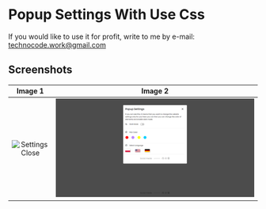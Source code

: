 # Popup Settings With Use Css
If you would like to use it for profit, write to me by e-mail: technocode.work@gmail.com

## Screenshots
Image 1             |  Image 2
:-------------------------:|:-------------------------:
![Settings Close]([https://github.com/shunjid/web-and-desktop/blob/master/dark-mode-switcher/images/light.png](https://github.com/Hubert109/Popup-Settings-With-Use-Css/blob/main/Popup%20Settings%20With%20Use%20Css/img/image%201))  |  ![Settings Open](https://github.com/Hubert109/Popup-Settings-With-Use-Css/blob/main/Popup%20Settings%20With%20Use%20Css/img/image%202)
